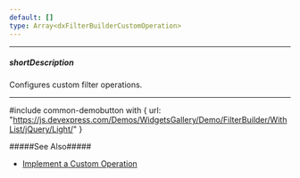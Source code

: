 ```yaml
---
default: []
type: Array<dxFilterBuilderCustomOperation>
---
```

---
##### shortDescription
Configures custom filter operations.

---
#include common-demobutton with {
    url: "https://js.devexpress.com/Demos/WidgetsGallery/Demo/FilterBuilder/WithList/jQuery/Light/"
}

#####See Also#####
- [Implement a Custom Operation](/concepts/05%20Widgets/FilterBuilder/50%20Implement%20a%20Custom%20Operation.md '/Documentation/Guide/Widgets/FilterBuilder/Implement_a_Custom_Operation/')